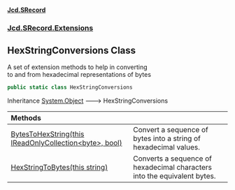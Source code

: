 #### [Jcd.SRecord](index.md 'index')
### [Jcd.SRecord.Extensions](Jcd.SRecord.Extensions.md 'Jcd.SRecord.Extensions')

## HexStringConversions Class

A set of extension methods to help in converting  
to and from hexadecimal representations of bytes

```csharp
public static class HexStringConversions
```

Inheritance [System.Object](https://docs.microsoft.com/en-us/dotnet/api/System.Object 'System.Object') &#129106; HexStringConversions

| Methods | |
| :--- | :--- |
| [BytesToHexString(this IReadOnlyCollection&lt;byte&gt;, bool)](Jcd.SRecord.Extensions.HexStringConversions.BytesToHexString(thisSystem.Collections.Generic.IReadOnlyCollection_byte_,bool).md 'Jcd.SRecord.Extensions.HexStringConversions.BytesToHexString(this System.Collections.Generic.IReadOnlyCollection<byte>, bool)') | Convert a sequence of bytes into a string of hexadecimal values. |
| [HexStringToBytes(this string)](Jcd.SRecord.Extensions.HexStringConversions.HexStringToBytes(thisstring).md 'Jcd.SRecord.Extensions.HexStringConversions.HexStringToBytes(this string)') | Converts a sequence of hexadecimal characters into the equivalent bytes. |
